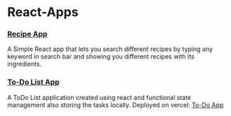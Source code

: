 # React-Apps

### [Recipe App](./recipe)

A Simple React app that lets you search different recipes by typing any keyword in search bar and showing you different recipes with its ingredients.

### [To-Do List App](./todo-app)

A ToDo List application created using react and functional state management also storing the tasks locally.
Deployed on vercel: [To-Do App](https://todo-app-theta-five.vercel.app)
